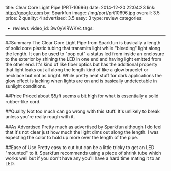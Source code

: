 title: Clear Core Light Pipe (PRT-10696)
date: 2014-12-20 22:04:23
link: http://google.com
by: Sparkfun
image: /img/port/prt10696.jpg
overall: 3.5
price: 2
quality: 4
advertised: 3.5
easy: 3
type: review
categories: 
- reviews
video_id: 3w0yVlRWKVc
tags:
---

##Summary
The Clear Core Light Pipe from Sparkfun is basically a length of solid core plastic tubing that transmits light while "bleeding" light along the length. It can be used to "pop out" a status led from inside an enclosure to the exterior by shining the LED in one end and having light emitted from the other end. It's kind of like fiber optics but has the additional property that light leaks out all along the length kind of like a glow bracelet or necklace but not as bright. While pretty neat stuff for dark applications the glow effect is lacking when lights are on and is basically undetectable in sunlight conditions.

##Price
Priced about $5/ft seems a bit high for what is essentially a solid rubber-like cord.

##Quality
Not too much can go wrong with this stuff. It's unlikely to break unless you're really rough with it.

##As Advertised
Pretty much as advertised by Sparkfun although I do feel that it's not clear just how much the light dims out along the length. I was expecting the color to hold up more over the length of the pipe.

##Ease of Use
Pretty easy to cut but can be a little tricky to get an LED "mounted" to it. Sparkfun recommends using a piece of shrink tube which works well but if you don't have any you'll have a hard time mating it to an LED.